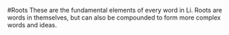 #Roots
These are the fundamental elements of every word in Li. Roots are words in themselves, but can also be compounded to form more complex words and ideas.
